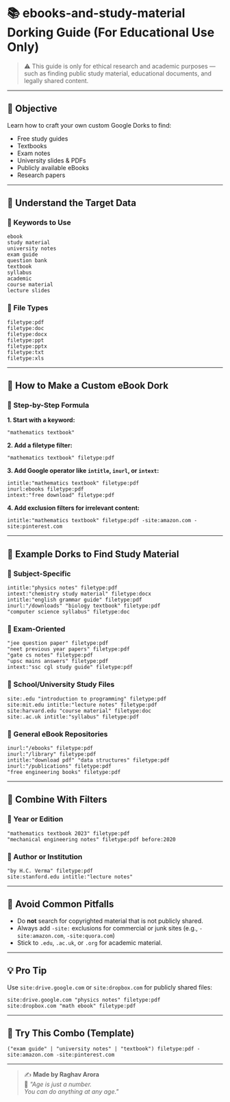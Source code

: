 # 📚 ebooks-and-study-material Dorking Guide (For Educational Use Only)

> ⚠️ This guide is only for ethical research and academic purposes — such as finding public study material, educational documents, and legally shared content.

---

## 🎯 Objective

Learn how to craft your own custom Google Dorks to find:

- Free study guides
- Textbooks
- Exam notes
- University slides & PDFs
- Publicly available eBooks
- Research papers

---

## 🧠 Understand the Target Data

### 🔹 Keywords to Use
```
ebook
study material
university notes
exam guide
question bank
textbook
syllabus
academic
course material
lecture slides
```

### 🔹 File Types
```
filetype:pdf
filetype:doc
filetype:docx
filetype:ppt
filetype:pptx
filetype:txt
filetype:xls
```

---

## 🔨 How to Make a Custom eBook Dork

### 🧪 Step-by-Step Formula

**1. Start with a keyword:**
```
"mathematics textbook"
```

**2. Add a filetype filter:**
```
"mathematics textbook" filetype:pdf
```

**3. Add Google operator like `intitle`, `inurl`, or `intext`:**
```
intitle:"mathematics textbook" filetype:pdf
inurl:ebooks filetype:pdf
intext:"free download" filetype:pdf
```

**4. Add exclusion filters for irrelevant content:**
```
intitle:"mathematics textbook" filetype:pdf -site:amazon.com -site:pinterest.com
```

---

## 📘 Example Dorks to Find Study Material

### 🔹 Subject-Specific
```
intitle:"physics notes" filetype:pdf
intext:"chemistry study material" filetype:docx
intitle:"english grammar guide" filetype:pdf
inurl:"/downloads" "biology textbook" filetype:pdf
"computer science syllabus" filetype:doc
```

### 🔹 Exam-Oriented
```
"jee question paper" filetype:pdf
"neet previous year papers" filetype:pdf
"gate cs notes" filetype:pdf
"upsc mains answers" filetype:pdf
intext:"ssc cgl study guide" filetype:pdf
```

### 🔹 School/University Study Files
```
site:.edu "introduction to programming" filetype:pdf
site:mit.edu intitle:"lecture notes" filetype:pdf
site:harvard.edu "course material" filetype:doc
site:.ac.uk intitle:"syllabus" filetype:pdf
```

### 🔹 General eBook Repositories
```
inurl:"/ebooks" filetype:pdf
inurl:"/library" filetype:pdf
intitle:"download pdf" "data structures" filetype:pdf
inurl:"/publications" filetype:pdf
"free engineering books" filetype:pdf
```

---

## 🧰 Combine With Filters

### 🔹 Year or Edition
```
"mathematics textbook 2023" filetype:pdf
"mechanical engineering notes" filetype:pdf before:2020
```

### 🔹 Author or Institution
```
"by H.C. Verma" filetype:pdf
site:stanford.edu intitle:"lecture notes"
```

---

## 🚫 Avoid Common Pitfalls

- Do **not** search for copyrighted material that is not publicly shared.
- Always add `-site:` exclusions for commercial or junk sites (e.g., `-site:amazon.com`, `-site:quora.com`)
- Stick to `.edu`, `.ac.uk`, or `.org` for academic material.

---

## 💡 Pro Tip

Use `site:drive.google.com` or `site:dropbox.com` for publicly shared files:
```
site:drive.google.com "physics notes" filetype:pdf
site:dropbox.com "math ebook" filetype:pdf
```

---

## 🧪 Try This Combo (Template)

```
("exam guide" | "university notes" | "textbook") filetype:pdf -site:amazon.com -site:pinterest.com
```

---

> ✍️ **Made by Raghav Arora**  
> 💬 *"Age is just a number.*  
> *You can do anything at any age."*


